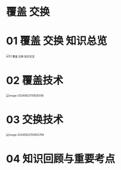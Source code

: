# 覆盖 交换



# 01 覆盖 交换 知识总览

<img src="https://cvp.oss-cn-shanghai.aliyuncs.com/picgo/202406221057712.png" alt="01 覆盖 交换 知识总览" style="zoom:50%;" />



# 02 覆盖技术

<img src="https://cvp.oss-cn-shanghai.aliyuncs.com/picgo/202406221108750.png" alt="image-20240622110826308" style="zoom: 50%;" />



# 03 交换技术

<img src="https://cvp.oss-cn-shanghai.aliyuncs.com/picgo/202406221508187.png" alt="image-20240622150852788" style="zoom:50%;" />



# 04 知识回顾与重要考点

